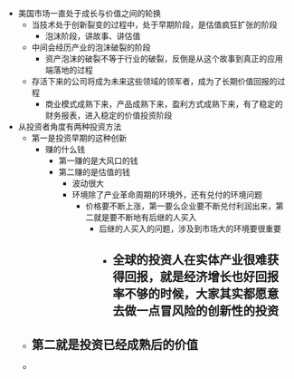 - 美国市场一直处于成长与价值之间的轮换
	- 当技术处于创新裂变的过程中，处于早期阶段，是估值疯狂扩张的阶段
		- 泡沫阶段，讲故事、讲估值
	- 中间会经历产业的泡沫破裂的阶段
		- 资产泡沫的破裂不等于行业的破裂，反倒是从这个故事到真正的应用端落地的过程
	- 存活下来的公司将成为未来这些领域的领军者，成为了长期价值回报的过程
		- 商业模式成熟下来，产品成熟下来，盈利方式成熟下来，有了稳定的财务报表，进入稳定的价值投资阶段
- 从投资者角度有两种投资方法
	- 第一是投资早期的这种创新
		- 赚的什么钱
			- 第一赚的是大风口的钱
			- 第二赚的是估值的钱
				- 波动很大
				- 环境除了产业革命周期的环境外，还有兑付的环境问题
					- 价格要不断上涨，第一要么企业要不断兑付利润出来，第二就是要不断地有后继的人买入
						- 后继的人买入的问题，涉及到市场大的环境要很重要
							- 全球的投资人在实体产业很难获得回报，就是经济增长也好回报率不够的时候，大家其实都愿意去做一点冒风险的创新性的投资
								-
	- 第二就是投资已经成熟后的价值
		-
	-
